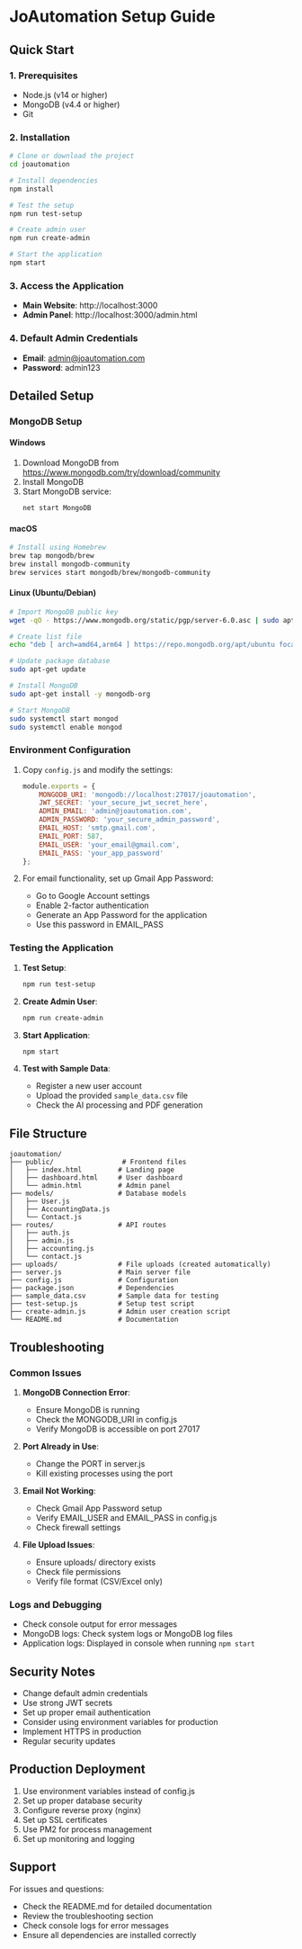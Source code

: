 # JoAutomation Setup Guide

## Quick Start

### 1. Prerequisites
- Node.js (v14 or higher)
- MongoDB (v4.4 or higher)
- Git

### 2. Installation

```bash
# Clone or download the project
cd joautomation

# Install dependencies
npm install

# Test the setup
npm run test-setup

# Create admin user
npm run create-admin

# Start the application
npm start
```

### 3. Access the Application

- **Main Website**: http://localhost:3000
- **Admin Panel**: http://localhost:3000/admin.html

### 4. Default Admin Credentials

- **Email**: admin@joautomation.com
- **Password**: admin123

## Detailed Setup

### MongoDB Setup

#### Windows
1. Download MongoDB from https://www.mongodb.com/try/download/community
2. Install MongoDB
3. Start MongoDB service:
   ```cmd
   net start MongoDB
   ```

#### macOS
```bash
# Install using Homebrew
brew tap mongodb/brew
brew install mongodb-community
brew services start mongodb/brew/mongodb-community
```

#### Linux (Ubuntu/Debian)
```bash
# Import MongoDB public key
wget -qO - https://www.mongodb.org/static/pgp/server-6.0.asc | sudo apt-key add -

# Create list file
echo "deb [ arch=amd64,arm64 ] https://repo.mongodb.org/apt/ubuntu focal/mongodb-org/6.0 multiverse" | sudo tee /etc/apt/sources.list.d/mongodb-org-6.0.list

# Update package database
sudo apt-get update

# Install MongoDB
sudo apt-get install -y mongodb-org

# Start MongoDB
sudo systemctl start mongod
sudo systemctl enable mongod
```

### Environment Configuration

1. Copy `config.js` and modify the settings:
   ```javascript
   module.exports = {
       MONGODB_URI: 'mongodb://localhost:27017/joautomation',
       JWT_SECRET: 'your_secure_jwt_secret_here',
       ADMIN_EMAIL: 'admin@joautomation.com',
       ADMIN_PASSWORD: 'your_secure_admin_password',
       EMAIL_HOST: 'smtp.gmail.com',
       EMAIL_PORT: 587,
       EMAIL_USER: 'your_email@gmail.com',
       EMAIL_PASS: 'your_app_password'
   };
   ```

2. For email functionality, set up Gmail App Password:
   - Go to Google Account settings
   - Enable 2-factor authentication
   - Generate an App Password for the application
   - Use this password in EMAIL_PASS

### Testing the Application

1. **Test Setup**:
   ```bash
   npm run test-setup
   ```

2. **Create Admin User**:
   ```bash
   npm run create-admin
   ```

3. **Start Application**:
   ```bash
   npm start
   ```

4. **Test with Sample Data**:
   - Register a new user account
   - Upload the provided `sample_data.csv` file
   - Check the AI processing and PDF generation

## File Structure

```
joautomation/
├── public/                 # Frontend files
│   ├── index.html         # Landing page
│   ├── dashboard.html     # User dashboard
│   └── admin.html         # Admin panel
├── models/                # Database models
│   ├── User.js
│   ├── AccountingData.js
│   └── Contact.js
├── routes/                # API routes
│   ├── auth.js
│   ├── admin.js
│   ├── accounting.js
│   └── contact.js
├── uploads/               # File uploads (created automatically)
├── server.js              # Main server file
├── config.js              # Configuration
├── package.json           # Dependencies
├── sample_data.csv        # Sample data for testing
├── test-setup.js          # Setup test script
├── create-admin.js        # Admin user creation script
└── README.md              # Documentation
```

## Troubleshooting

### Common Issues

1. **MongoDB Connection Error**:
   - Ensure MongoDB is running
   - Check the MONGODB_URI in config.js
   - Verify MongoDB is accessible on port 27017

2. **Port Already in Use**:
   - Change the PORT in server.js
   - Kill existing processes using the port

3. **Email Not Working**:
   - Check Gmail App Password setup
   - Verify EMAIL_USER and EMAIL_PASS in config.js
   - Check firewall settings

4. **File Upload Issues**:
   - Ensure uploads/ directory exists
   - Check file permissions
   - Verify file format (CSV/Excel only)

### Logs and Debugging

- Check console output for error messages
- MongoDB logs: Check system logs or MongoDB log files
- Application logs: Displayed in console when running `npm start`

## Security Notes

- Change default admin credentials
- Use strong JWT secrets
- Set up proper email authentication
- Consider using environment variables for production
- Implement HTTPS in production
- Regular security updates

## Production Deployment

1. Use environment variables instead of config.js
2. Set up proper database security
3. Configure reverse proxy (nginx)
4. Set up SSL certificates
5. Use PM2 for process management
6. Set up monitoring and logging

## Support

For issues and questions:
- Check the README.md for detailed documentation
- Review the troubleshooting section
- Check console logs for error messages
- Ensure all dependencies are installed correctly


